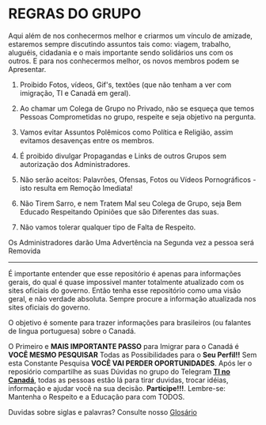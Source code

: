 # REGRAS DO GRUPO

Aqui além de nos conhecermos melhor e criarmos um vínculo de amizade, estaremos sempre discutindo assuntos tais como: viagem, trabalho, aluguéis, cidadania e o mais importante sendo solidários uns com os outros.
E para nos conhecermos melhor, os novos membros podem se Apresentar.

1.  Proibido Fotos, vídeos, Gif's, textões (que não tenham a ver com imigração, TI e Canadá em geral).

2.  Ao chamar um Colega de Grupo no Privado, não se esqueça que temos Pessoas  Comprometidas  no grupo, respeite e seja objetivo na pergunta.

3.  Vamos evitar Assuntos Polêmicos como Política e Religião, assim evitamos desavenças  entre os membros.

4.  É proibido divulgar Propagandas e Links de outros Grupos sem autorização dos Administradores.

5.  Não serão aceitos: Palavrões, Ofensas, Fotos ou Vídeos Pornográficos - isto resulta em Remoção Imediata!

6.  Não Tirem Sarro, e nem Tratem Mal seu Colega de Grupo, seja Bem Educado Respeitando Opiniões que são  Diferentes das suas.

7.  Não vamos tolerar qualquer tipo de Falta de Respeito.

Os Administradores darão Uma  Advertência na Segunda vez a pessoa será Removida



---
É importante entender que esse repositório é apenas para informações gerais, do qual é quase impossivel manter totalmente atualizado com os sites oficiais do governo. Então tenha esse repositório como uma visão geral, e não verdade absoluta. Sempre procure a informação atualizada nos sites oficiais do governo. 

O objetivo é somente para trazer informações para brasileiros (ou falantes de lingua portuguesa) sobre o Canadá. 

O Primeiro e **MAIS IMPORTANTE PASSO** para Imigrar para o Canadá é **VOCÊ MESMO PESQUISAR** Todas as Possibilidades para o **Seu Perfil!!**
Sem esta Constante Pesquisa **VOCÊ VAI PERDER OPORTUNIDADES**.
Após ler o reposiório compartilhe as suas Dúvidas no grupo do Telegram **[TI no Canadá](https://t.me/tinocanada)**, todas as pessoas estão lá para tirar duvidas, trocar idéias, informação e ajudar você na sua decisão. **Participe!!!**. Lembre-se: Mantenha o Respeito e a Educação para com TODOS.

Duvidas sobre siglas e palavras? Consulte nosso [Glosário](https://github.com/ti-no-canada/imigracao-para-o-canada/blob/master/glossario.md)
